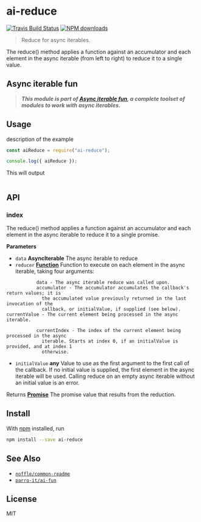 # ai-reduce

[![Travis Build Status](https://img.shields.io/travis/parro-it/ai-reduce/master.svg)](http://travis-ci.org/parro-it/ai-reduce)
[![NPM downloads](https://img.shields.io/npm/dt/ai-reduce.svg)](https://npmjs.org/package/ai-reduce)

> Reduce for async iterables.

The reduce() method applies a function against an accumulator and each element
in the async iterable (from left to right) to reduce it to a single value.

## Async iterable fun

> **_This module is part of
> [Async iterable fun](https://github.com/parro-it/ai-fun), a complete toolset
> of modules to work with async iterables._**

## Usage

description of the example

```js
const aiReduce = require("ai-reduce");

console.log({ aiReduce });
```

This will output

```

```

## API

<!-- Generated by documentation.js. Update this documentation by updating the source code. -->

### index

The reduce() method applies a function against an accumulator and each element
in the async iterable to reduce it to a single promise.

**Parameters**

* `data` **AsyncIterable** The async iterable to reduce
* `reducer`
  **[Function](https://developer.mozilla.org/en-US/docs/Web/JavaScript/Reference/Statements/function)**
  Function to execute on each element in the async iterable, taking four
  arguments:

```
           data - The async iterable reduce was called upon.
           accumulator - The accumulator accumulates the callback's return values; it is
             the accumulated value previously returned in the last invocation of the
             callback, or initialValue, if supplied (see below).       currentValue - The current element being processed in the async iterable.

           currentIndex - The index of the current element being processed in the async
             iterable. Starts at index 0, if an initialValue is provided, and at index 1
             otherwise.
```

* `initialValue` **any** Value to use as the first argument to the first call of
  the callback. If no initial value is supplied, the first element in the async
  iterable will be used. Calling reduce on an empty async iterable without an
  initial value is an error.

Returns
**[Promise](https://developer.mozilla.org/en-US/docs/Web/JavaScript/Reference/Global_Objects/Promise)**
The promise value that results from the reduction.

## Install

With [npm](https://npmjs.org/) installed, run

```bash
npm install --save ai-reduce
```

## See Also

* [`noffle/common-readme`](https://github.com/noffle/common-readme)
* [`parro-it/ai-fun`](https://github.com/parro-it/ai-fun)

## License

MIT
